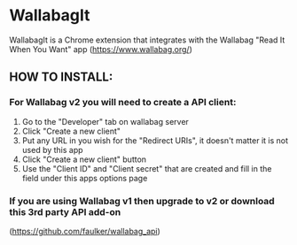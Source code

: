 # WallabagIt

WallabagIt is a Chrome extension that integrates with the Wallabag "Read It When You Want" app (https://www.wallabag.org/)

## HOW TO INSTALL:

### For Wallabag v2 you will need to create a API client:
1. Go to the "Developer" tab on wallabag server
2. Click "Create a new client"
3. Put any URL in you wish for the "Redirect URIs", it doesn't matter it is not used by this app
4. Click "Create a new client" button
5. Use the "Client ID" and "Client secret" that are created and fill in the field under this apps options page

### If you are using Wallabag v1 then upgrade to v2 or download this 3rd party API add-on
(https://github.com/faulker/wallabag_api)
